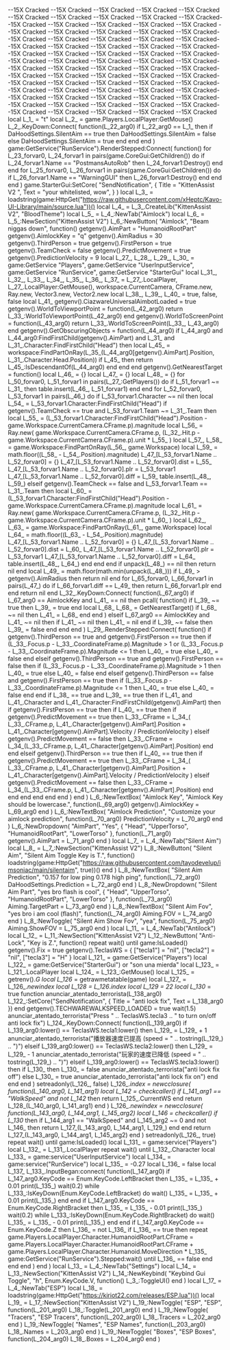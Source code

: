 --15X Cracked
--15X Cracked
--15X Cracked
--15X Cracked
--15X Cracked
--15X Cracked
--15X Cracked
--15X Cracked
--15X Cracked
--15X Cracked--15X Cracked
--15X Cracked
--15X Cracked
--15X Cracked
--15X Cracked
--15X Cracked
--15X Cracked
--15X Cracked
--15X Cracked
--15X Cracked--15X Cracked
--15X Cracked
--15X Cracked
--15X Cracked
--15X Cracked--15X Cracked
--15X Cracked
--15X Cracked
--15X Cracked
--15X Cracked--15X Cracked
--15X Cracked
--15X Cracked
--15X Cracked
--15X Cracked--15X Cracked
--15X Cracked
--15X Cracked
--15X Cracked
--15X Cracked--15X Cracked
--15X Cracked
--15X Cracked
--15X Cracked
--15X Cracked--15X Cracked
--15X Cracked
--15X Cracked
--15X Cracked
--15X Cracked--15X Cracked
--15X Cracked
--15X Cracked
--15X Cracked
--15X Cracked--15X Cracked
--15X Cracked
--15X Cracked
--15X Cracked
--15X Cracked--15X Cracked
--15X Cracked
--15X Cracked
--15X Cracked
--15X Cracked--15X Cracked
--15X Cracked
--15X Cracked
--15X Cracked
--15X Cracked--15X Cracked
--15X Cracked
--15X Cracked
--15X Cracked
--15X Cracked
local L_1_ = "t"
local L_2_ = game.Players.LocalPlayer:GetMouse()
L_2_.KeyDown:Connect(
    function(L_22_arg0)
	if L_22_arg0 == L_1_ then
		if DaHoodSettings.SilentAim == true then
			DaHoodSettings.SilentAim = false
		else
			DaHoodSettings.SilentAim = true
		end
	end
end
)
game:GetService("RunService").RenderStepped:Connect(
    function()
	for L_23_forvar0, L_24_forvar1 in pairs(game.CoreGui:GetChildren()) do
		if L_24_forvar1.Name == "PostmansAutoRob" then
			L_24_forvar1:Destroy()
		end
	end
	for L_25_forvar0, L_26_forvar1 in pairs(game.CoreGui:GetChildren()) do
		if L_26_forvar1.Name == "WarningGUI" then
			L_26_forvar1:Destroy()
		end
	end
end
)
game.StarterGui:SetCore(
    "SendNotification",
    {
	Title = "KittenAssist V2 ",
	Text = "your whitelisted, wow",
}
)
local L_3_ = loadstring(game:HttpGet("https://raw.githubusercontent.com/xHeptc/Kavo-UI-Library/main/source.lua"))()
local L_4_ = L_3_.CreateLib("KittenAssist V2", "BloodTheme")
local L_5_ = L_4_:NewTab("Aimlock")
local L_6_ = L_5_:NewSection("KittenAssist V2")
L_6_:NewButton(
    "Aimlock",
    "Beam niggas down",
    function()
	getgenv().AimPart = "HumanoidRootPart"
	getgenv().AimlockKey = "q"
	getgenv().AimRadius = 30
	getgenv().ThirdPerson = true
	getgenv().FirstPerson = true
	getgenv().TeamCheck = false
	getgenv().PredictMovement = true
	getgenv().PredictionVelocity = 9
	local L_27_, L_28_, L_29_, L_30_ =
            game:GetService "Players",
            game:GetService "UserInputService",
            game:GetService "RunService",
            game:GetService "StarterGui"
	local L_31_, L_32_, L_33_, L_34_, L_35_, L_36_, L_37_ =
            L_27_.LocalPlayer,
            L_27_.LocalPlayer:GetMouse(),
            workspace.CurrentCamera,
            CFrame.new,
            Ray.new,
            Vector3.new,
            Vector2.new
	local L_38_, L_39_, L_40_ = true, false, false
	local L_41_
	getgenv().CiazwareUniversalAimbotLoaded = true
	getgenv().WorldToViewportPoint = function(L_42_arg0)
		return L_33_:WorldToViewportPoint(L_42_arg0)
	end
	getgenv().WorldToScreenPoint = function(L_43_arg0)
		return L_33_.WorldToScreenPoint(L_33_, L_43_arg0)
	end
	getgenv().GetObscuringObjects = function(L_44_arg0)
		if L_44_arg0 and L_44_arg0:FindFirstChild(getgenv().AimPart) and L_31_ and L_31_.Character:FindFirstChild("Head") then
			local L_45_ = workspace:FindPartOnRay(L_35_(L_44_arg0[getgenv().AimPart].Position, L_31_.Character.Head.Position))
			if L_45_ then
				return L_45_:IsDescendantOf(L_44_arg0)
			end
		end
	end
	getgenv().GetNearestTarget = function()
		local L_46_ = {}
		local L_47_ = {}
		local L_48_ = {}
		for L_50_forvar0, L_51_forvar1 in pairs(L_27_:GetPlayers()) do
			if L_51_forvar1 ~= L_31_ then
				table.insert(L_46_, L_51_forvar1)
			end
		end
		for L_52_forvar0, L_53_forvar1 in pairs(L_46_) do
			if L_53_forvar1.Character ~= nil then
				local L_54_ = L_53_forvar1.Character:FindFirstChild("Head")
				if getgenv().TeamCheck == true and L_53_forvar1.Team ~= L_31_.Team then
					local L_55_ =
                            (L_53_forvar1.Character:FindFirstChild("Head").Position - game.Workspace.CurrentCamera.CFrame.p).magnitude
					local L_56_ =
                            Ray.new(
                            game.Workspace.CurrentCamera.CFrame.p,
                            (L_32_.Hit.p - game.Workspace.CurrentCamera.CFrame.p).unit * L_55_
                        )
					local L_57_, L_58_ = game.Workspace:FindPartOnRay(L_56_, game.Workspace)
					local L_59_ = math.floor((L_58_ - L_54_.Position).magnitude)
					L_47_[L_53_forvar1.Name .. L_52_forvar0] = {}
					L_47_[L_53_forvar1.Name .. L_52_forvar0].dist = L_55_
					L_47_[L_53_forvar1.Name .. L_52_forvar0].plr = L_53_forvar1
					L_47_[L_53_forvar1.Name .. L_52_forvar0].diff = L_59_
					table.insert(L_48_, L_59_)
				elseif getgenv().TeamCheck == false and L_53_forvar1.Team == L_31_.Team then
					local L_60_ =
                            (L_53_forvar1.Character:FindFirstChild("Head").Position - game.Workspace.CurrentCamera.CFrame.p).magnitude
					local L_61_ =
                            Ray.new(
                            game.Workspace.CurrentCamera.CFrame.p,
                            (L_32_.Hit.p - game.Workspace.CurrentCamera.CFrame.p).unit * L_60_
                        )
					local L_62_, L_63_ = game.Workspace:FindPartOnRay(L_61_, game.Workspace)
					local L_64_ = math.floor((L_63_ - L_54_.Position).magnitude)
					L_47_[L_53_forvar1.Name .. L_52_forvar0] = {}
					L_47_[L_53_forvar1.Name .. L_52_forvar0].dist = L_60_
					L_47_[L_53_forvar1.Name .. L_52_forvar0].plr = L_53_forvar1
					L_47_[L_53_forvar1.Name .. L_52_forvar0].diff = L_64_
					table.insert(L_48_, L_64_)
				end
			end
		end
		if unpack(L_48_) == nil then
			return nil
		end
		local L_49_ = math.floor(math.min(unpack(L_48_)))
		if L_49_ > getgenv().AimRadius then
			return nil
		end
		for L_65_forvar0, L_66_forvar1 in pairs(L_47_) do
			if L_66_forvar1.diff == L_49_ then
				return L_66_forvar1.plr
			end
		end
		return nil
	end
	L_32_.KeyDown:Connect(
            function(L_67_arg0)
		if L_67_arg0 == AimlockKey and L_41_ == nil then
			pcall(
                        function()
				if L_39_ ~= true then
					L_39_ = true
				end
				local L_68_
				L_68_ = GetNearestTarget()
				if L_68_ ~= nil then
					L_41_ = L_68_
				end
			end
                    )
		elseif L_67_arg0 == AimlockKey and L_41_ ~= nil then
			if L_41_ ~= nil then
				L_41_ = nil
			end
			if L_39_ ~= false then
				L_39_ = false
			end
		end
	end
        )
	L_29_.RenderStepped:Connect(
            function()
		if getgenv().ThirdPerson == true and getgenv().FirstPerson == true then
			if
                        (L_33_.Focus.p - L_33_.CoordinateFrame.p).Magnitude > 1 or
                            (L_33_.Focus.p - L_33_.CoordinateFrame.p).Magnitude <= 1
                     then
				L_40_ = true
			else
				L_40_ = false
			end
		elseif getgenv().ThirdPerson == true and getgenv().FirstPerson == false then
			if (L_33_.Focus.p - L_33_.CoordinateFrame.p).Magnitude > 1 then
				L_40_ = true
			else
				L_40_ = false
			end
		elseif getgenv().ThirdPerson == false and getgenv().FirstPerson == true then
			if (L_33_.Focus.p - L_33_.CoordinateFrame.p).Magnitude <= 1 then
				L_40_ = true
			else
				L_40_ = false
			end
		end
		if L_38_ == true and L_39_ == true then
			if L_41_ and L_41_.Character and L_41_.Character:FindFirstChild(getgenv().AimPart) then
				if getgenv().FirstPerson == true then
					if L_40_ == true then
						if getgenv().PredictMovement == true then
							L_33_.CFrame =
                                        L_34_(
                                        L_33_.CFrame.p,
                                        L_41_.Character[getgenv().AimPart].Position +
                                            L_41_.Character[getgenv().AimPart].Velocity / PredictionVelocity
                                    )
						elseif getgenv().PredictMovement == false then
							L_33_.CFrame = L_34_(L_33_.CFrame.p, L_41_.Character[getgenv().AimPart].Position)
						end
					end
				elseif getgenv().ThirdPerson == true then
					if L_40_ == true then
						if getgenv().PredictMovement == true then
							L_33_.CFrame =
                                        L_34_(
                                        L_33_.CFrame.p,
                                        L_41_.Character[getgenv().AimPart].Position +
                                            L_41_.Character[getgenv().AimPart].Velocity / PredictionVelocity
                                    )
						elseif getgenv().PredictMovement == false then
							L_33_.CFrame = L_34_(L_33_.CFrame.p, L_41_.Character[getgenv().AimPart].Position)
						end
					end
				end
			end
		end
	end
        )
end
)
L_6_:NewTextBox(
    "Aimlock Key",
    "Aimlock Key should be lowercase.",
    function(L_69_arg0)
	getgenv().AimlockKey = L_69_arg0
end
)
L_6_:NewTextBox(
    "Aimlock Prediction",
    "Customize your aimlock prediction",
    function(L_70_arg0)
	PredictionVelocity = L_70_arg0
end
)
L_6_:NewDropdown(
    "AimPart",
    "Yes",
    {
	"Head",
	"UpperTorso",
	"HumanoidRootPart",
	"LowerTorso"
},
    function(L_71_arg0)
	getgenv().AimPart = L_71_arg0
end
)
local L_7_ = L_4_:NewTab("Silent Aim")
local L_8_ = L_7_:NewSection("KittenAssist V2")
L_8_:NewButton(
    "Silent Aim",
    "Silent Aim Toggle Key is T.",
    function()
	loadstring(game:HttpGet("https://raw.githubusercontent.com/tayodevelup/imsoniac/main/silentaim", true))()
end
)
L_8_:NewTextBox(
    "Silent Aim Prediction",
    "0.157 for low ping 0.178 high ping",
    function(L_72_arg0)
	DaHoodSettings.Prediction = L_72_arg0
end
)
L_8_:NewDropdown(
    "Silent Aim Part",
    "yes bro flash is cool",
    {
	"Head",
	"UpperTorso",
	"HumanoidRootPart",
	"LowerTorso"
},
    function(L_73_arg0)
	Aiming.TargetPart = L_73_arg0
end
)
L_8_:NewTextBox(
    "Silent Aim Fov",
    "yes bro i am cool (flash)",
    function(L_74_arg0)
	Aiming.FOV = L_74_arg0
end
)
L_8_:NewToggle(
    "Silent Aim Show Fov",
    "yea",
    function(L_75_arg0)
	Aiming.ShowFOV = L_75_arg0
end
)
local L_11_ = L_4_:NewTab("Antilock")
local L_12_ = L_11_:NewSection("KittenAssist V2")
L_12_:NewButton(
    "Anti-Lock",
    "Key is Z.",
    function()
	repeat
		wait()
	until game:IsLoaded()
	getgenv().Fix = true
	getgenv().TeclasWS = {
		["tecla1"] = "nil",
		["tecla2"] = "nil",
		["tecla3"] = "H"
	}
	local L_121_ = game:GetService("Players")
	local L_122_ = game:GetService("StarterGui") or "son una mierda"
	local L_123_ = L_121_.LocalPlayer
	local L_124_ = L_123_:GetMouse()
	local L_125_ = getrenv()._G
	local L_126_ = getrawmetatable(game)
	local L_127_ = L_126_.__newindex
	local L_128_ = L_126_.__index
	local L_129_ = 22
	local L_130_ = true
	function anunciar_atentado_terrorista(L_138_arg0)
		L_122_:SetCore("SendNotification", {
			Title = "anti lock fix",
			Text = L_138_arg0
		})
	end
	getgenv().TECHWAREWALKSPEED_LOADED = true
	wait(1.5)
	anunciar_atentado_terrorista("Press  " .. TeclasWS.tecla3 .. " to turn on/off anti lock fix")
	L_124_.KeyDown:Connect(
            function(L_139_arg0)
		if L_139_arg0:lower() == TeclasWS.tecla1:lower() then
			L_129_ = L_129_ + 1
			anunciar_atentado_terrorista("播放器速度已提高 (speed = " .. tostring(L_129_) .. ")")
		elseif L_139_arg0:lower() == TeclasWS.tecla2:lower() then
			L_129_ = L_129_ - 1
			anunciar_atentado_terrorista("玩家的速度已降低 (speed = " .. tostring(L_129_) .. ")")
		elseif L_139_arg0:lower() == TeclasWS.tecla3:lower() then
			if L_130_ then
				L_130_ = false
				anunciar_atentado_terrorista("anti lock fix off")
			else
				L_130_ = true
				anunciar_atentado_terrorista("anti lock fix on")
			end
		end
	end
        )
	setreadonly(L_126_, false)
	L_126_.__index =
            newcclosure(
            function(L_140_arg0, L_141_arg1)
		local L_142_ = checkcaller()
		if L_141_arg1 == "WalkSpeed" and not L_142_ then
			return L_125_.CurrentWS
		end
		return L_128_(L_140_arg0, L_141_arg1)
	end
        )
	L_126_.__newindex =
            newcclosure(
            function(L_143_arg0, L_144_arg1, L_145_arg2)
		local L_146_ = checkcaller()
		if L_130_ then
			if L_144_arg1 == "WalkSpeed" and L_145_arg2 ~= 0 and not L_146_ then
				return L_127_(L_143_arg0, L_144_arg1, L_129_)
			end
		end
		return L_127_(L_143_arg0, L_144_arg1, L_145_arg2)
	end
        )
	setreadonly(L_126_, true)
	repeat
		wait()
	until game:IsLoaded()
	local L_131_ = game:service("Players")
	local L_132_ = L_131_.LocalPlayer
	repeat
		wait()
	until L_132_.Character
	local L_133_ = game:service("UserInputService")
	local L_134_ = game:service("RunService")
	local L_135_ = -0.27
	local L_136_ = false
	local L_137_
	L_133_.InputBegan:connect(
            function(L_147_arg0)
		if L_147_arg0.KeyCode == Enum.KeyCode.LeftBracket then
			L_135_ = L_135_ + 0.01
			print(L_135_)
			wait(0.2)
			while L_133_:IsKeyDown(Enum.KeyCode.LeftBracket) do
				wait()
				L_135_ = L_135_ + 0.01
				print(L_135_)
			end
		end
		if L_147_arg0.KeyCode == Enum.KeyCode.RightBracket then
			L_135_ = L_135_ - 0.01
			print(L_135_)
			wait(0.2)
			while L_133_:IsKeyDown(Enum.KeyCode.RightBracket) do
				wait()
				L_135_ = L_135_ - 0.01
				print(L_135_)
			end
		end
		if L_147_arg0.KeyCode == Enum.KeyCode.Z then
			L_136_ = not L_136_
			if L_136_ == true then
				repeat
					game.Players.LocalPlayer.Character.HumanoidRootPart.CFrame =
                                game.Players.LocalPlayer.Character.HumanoidRootPart.CFrame +
                                game.Players.LocalPlayer.Character.Humanoid.MoveDirection * L_135_
					game:GetService("RunService").Stepped:wait()
				until L_136_ == false
			end
		end
	end
        )
end
)
local L_13_ = L_4_:NewTab("Settings")
local L_14_ = L_13_:NewSection("KittenAssist V2")
L_14_:NewKeybind(
    "Keybind Gui Toggle",
    "h",
    Enum.KeyCode.V,
    function()
	L_3_:ToggleUI()
end
)
local L_17_ = L_4_:NewTab("ESP")
local L_18_ = loadstring(game:HttpGet("https://kiriot22.com/releases/ESP.lua"))()
local L_19_ = L_17_:NewSection("KittenAssist V2")
L_19_:NewToggle(
    "ESP",
    "ESP",
    function(L_201_arg0)
	L_18_:Toggle(L_201_arg0)
end
)
L_19_:NewToggle(
    "Tracers",
    "ESP Tracers",
    function(L_202_arg0)
	L_18_.Tracers = L_202_arg0
end
)
L_19_:NewToggle(
    "Names",
    "ESP Names",
    function(L_203_arg0)
	L_18_.Names = L_203_arg0
end
)
L_19_:NewToggle(
    "Boxes",
    "ESP Boxes",
    function(L_204_arg0)
	L_18_.Boxes = L_204_arg0
end
)
